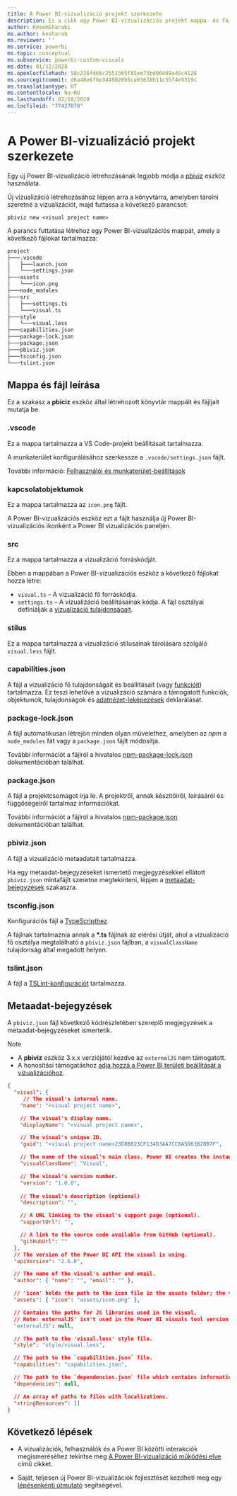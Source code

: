 ```yaml
---
title: A Power BI-vizualizáció projekt szerkezete
description: Ez a cikk egy Power BI-vizualizációs projekt mappa- és fájlszerkezetét ismerteti
author: KesemSharabi
ms.author: kesharab
ms.reviewer: ''
ms.service: powerbi
ms.topic: conceptual
ms.subservice: powerbi-custom-visuals
ms.date: 01/12/2020
ms.openlocfilehash: 58c226fd66c2551565f85ee75bd06469a46c4128
ms.sourcegitcommit: d6a48e6f6e3449820b5ca03638b11c55f4e9319c
ms.translationtype: HT
ms.contentlocale: hu-HU
ms.lasthandoff: 02/18/2020
ms.locfileid: "77427070"
---
```

# <a name="power-bi-visual-project-structure"></a>A Power BI-vizualizáció projekt szerkezete

Egy új Power BI-vizualizáció létrehozásának legjobb módja a [pbiviz](https://www.npmjs.com/package/powerbi-visuals-tools) eszköz használata.

Új vizualizáció létrehozásához lépjen arra a könyvtárra, amelyben tárolni szeretné a vizualizációt, majd futtassa a következő parancsot:

`pbiviz new <visual project name>`

A parancs futtatása létrehoz egy Power BI-vizualizációs mappát, amely a következő fájlokat tartalmazza:

```markdown
project
├───.vscode
│   ├───launch.json
│   └───settings.json
├───assets
│   └───icon.png
├───node_modules
├───src
│   ├───settings.ts
│   └───visual.ts
├───style
│   └───visual.less
├───capabilities.json
├───package-lock.json
├───package.json
├───pbiviz.json
├───tsconfig.json
└───tslint.json
```

## <a name="folder-and-file-description"></a>Mappa és fájl leírása

Ez a szakasz a **pbiciz** eszköz által létrehozott könyvtár mappáit és fájljait mutatja be.  

### <a name="vscode"></a>.vscode

Ez a mappa tartalmazza a VS Code-projekt beállításait tartalmazza.

A munkaterület konfigurálásához szerkessze a `.vscode/settings.json` fájlt.

További információ: [Felhasználói és munkaterület-beállítások](https://code.visualstudio.com/docs/getstarted/settings)

### <a name="assets"></a>kapcsolatobjektumok

Ez a mappa tartalmazza az `icon.png` fájlt.

A Power BI-vizualizációs eszköz ezt a fájlt használja új Power BI-vizualizációs ikonként a Power BI vizualizációs paneljén.

<!--- ![Visualization pane](./media/visualization-pane-analytics-tab.png) --->

### <a name="src"></a>src

Ez a mappa tartalmazza a vizualizáció forráskódját.

Ebben a mappában a Power BI-vizualizációs eszköz a következő fájlokat hozza létre:
* `visual.ts` – A vizualizáció fő forráskódja.
* `settings.ts` – A vizualizáció beállításainak kódja. A fájl osztályai definiálják a [vizualizáció tulajdonságait](./objects-properties.md#properties).

### <a name="style"></a>stílus

Ez a mappa tartalmazza a vizualizáció stílusainak tárolására szolgáló `visual.less` fájlt.

### <a name="capabilitiesjson"></a>capabilities.json

A fájl a vizualizáció fő tulajdonságait és beállításait (vagy [funkcióit](./capabilities.md)) tartalmazza. Ez teszi lehetővé a vizualizáció számára a támogatott funkciók, objektumok, tulajdonságok és [adatnézet-leképezések](./dataview-mappings.md) deklarálását.

### <a name="package-lockjson"></a>package-lock.json

A fájl automatikusan létrejön minden olyan művelethez, amelyben az *npm* a `node_modules` fát vagy a `package.json` fájlt módosítja.

További információt a fájlról a hivatalos [npm-package-lock.json](https://docs.npmjs.com/files/package-lock.json) dokumentációban találhat.

### <a name="packagejson"></a>package.json

A fájl a projektcsomagot írja le. A projektről, annak készítőiről, leírásáról és függőségeiről tartalmaz információkat.

További információt a fájlról a hivatalos [npm-package.json](https://docs.npmjs.com/files/package.json.html) dokumentációban találhat.

### <a name="pbivizjson"></a>pbiviz.json

A fájl a vizualizáció metaadatait tartalmazza.

Ha egy metaadat-bejegyzéseket ismertető megjegyzésekkel ellátott `pbiviz.json` mintafájlt szeretne megtekinteni, lépjen a [metaadat-bejegyzések](#metadata-entries) szakaszra.

### <a name="tsconfigjson"></a>tsconfig.json

Konfigurációs fájl a [TypeScripthez](https://www.typescriptlang.org/docs/handbook/tsconfig-json.html).

A fájlnak tartalmaznia annak a **\*.ts** fájlnak az elérési útját, ahol a vizualizáció fő osztálya megtalálható a `pbiviz.json` fájlban, a `visualClassName` tulajdonság által megadott helyen.

### <a name="tslintjson"></a>tslint.json

A fájl a [TSLint-konfigurációt](https://palantir.github.io/tslint/usage/configuration/) tartalmazza.

## <a name="metadata-entries"></a>Metaadat-bejegyzések

A `pbiviz.json` fájl következő kódrészletében szereplő megjegyzések a metaadat-bejegyzéseket ismertetik.

> [!NOTE]
> * A **pbiviz** eszköz 3.x.x verziójától kezdve az `externalJS` nem támogatott.
> * A honosítási támogatáshoz [adja hozzá a Power BI területi beállítását a vizualizációhoz](./localization.md).

```json
{
  "visual": {
     // The visual's internal name.
    "name": "<visual project name>",

    // The visual's display name.
    "displayName": "<visual project name>",

    // The visual's unique ID.
    "guid": "<visual project name>23D8B823CF134D3AA7CC0A5D63B20B7F",

    // The name of the visual's main class. Power BI creates the instance of this class to start using the visual in a Power BI report.
    "visualClassName": "Visual",

    // The visual's version number.
    "version": "1.0.0",
    
    // The visual's description (optional)
    "description": "",

    // A URL linking to the visual's support page (optional).
    "supportUrl": "",

    // A link to the source code available from GitHub (optional).
    "gitHubUrl": ""
  },
  // The version of the Power BI API the visual is using.
  "apiVersion": "2.6.0",

  // The name of the visual's author and email.
  "author": { "name": "", "email": "" },

  // 'icon' holds the path to the icon file in the assets folder; the visual's display icon.
  "assets": { "icon": "assets/icon.png" },

  // Contains the paths for JS libraries used in the visual.
  // Note: externalJS' isn't used in the Power BI visuals tool version 3.x.x or higher.
  "externalJS": null,

  // The path to the 'visual.less' style file.
  "style": "style/visual.less",

  // The path to the `capabilities.json` file.
  "capabilities": "capabilities.json",

  // The path to the `dependencies.json` file which contains information about R packages used in R based visuals.
  "dependencies": null,

  // An array of paths to files with localizations.
  "stringResources": []
}
```

## <a name="next-steps"></a>Következő lépések

* A vizualizációk, felhasználók és a Power BI közötti interakciók megismeréséhez tekintse meg [A Power BI-vizualizáció működési elve](./power-bi-visuals-concept.md) című cikket.

* Saját, teljesen új Power BI-vizualizációk fejlesztését kezdheti meg egy [lépésenkénti útmutató](./custom-visual-develop-tutorial.md) segítségével.
